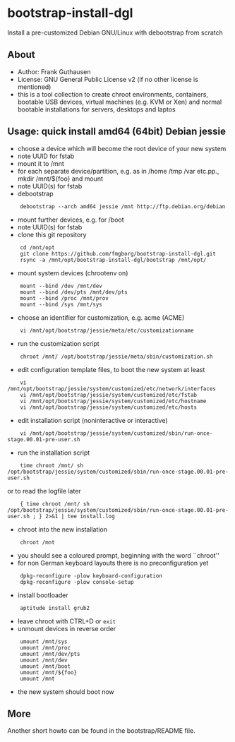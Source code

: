 # bootstrap-install-dgl
Install a pre-customized Debian GNU/Linux with debootstrap from scratch

## About

* Author: Frank Guthausen
* License: GNU General Public License v2 (if no other license is mentioned)
* this is a tool collection to create chroot environments, containers, bootable USB devices, virtual machines (e.g. KVM or Xen) and normal bootable installations for servers, desktops and laptos

## Usage: quick install amd64 (64bit) Debian jessie

* choose a device which will become the root device of your new system
* note UUID for fstab
* mount it to /mnt
* for each separate device/partition, e.g. as in /home /tmp /var etc.pp., mkdir /mnt/${foo} and mount
* note UUID(s) for fstab
* debootstrap
```
    debootstrap --arch amd64 jessie /mnt http://ftp.debian.org/debian
```
* mount further devices, e.g. for /boot
* note UUID(s) for fstab
* clone this git repository
```
    cd /mnt/opt
    git clone https://github.com/fmgborg/bootstrap-install-dgl.git
    rsync -a /mnt/opt/bootstrap-install-dgl/bootstrap /mnt/opt/
```
* mount system devices (chrootenv on)
```
    mount --bind /dev /mnt/dev
    mount --bind /dev/pts /mnt/dev/pts
    mount --bind /proc /mnt/prov
    mount --bind /sys /mnt/sys
```
* choose an identifier for customization, e.g. acme (ACME)
```
    vi /mnt/opt/bootstrap/jessie/meta/etc/customizationname
```
* run the customization script
```
    chroot /mnt/ /opt/bootstrap/jessie/meta/sbin/customization.sh
```
* edit configuration template files, to boot the new system at least
```
    vi /mnt/opt/bootstrap/jessie/system/customized/etc/network/interfaces
    vi /mnt/opt/bootstrap/jessie/system/customized/etc/fstab
    vi /mnt/opt/bootstrap/jessie/system/customized/etc/hostname
    vi /mnt/opt/bootstrap/jessie/system/customized/etc/hosts
```
* edit installation script (noninteractive or interactive)
```
    vi /mnt/opt/bootstrap/jessie/system/customized/sbin/run-once-stage.00.01-pre-user.sh
```
* run the installation script
```
    time chroot /mnt/ sh /opt/bootstrap/jessie/system/customized/sbin/run-once-stage.00.01-pre-user.sh
```
or to read the logfile later
```
    { time chroot /mnt/ sh /opt/bootstrap/jessie/system/customized/sbin/run-once-stage.00.01-pre-user.sh ; } 2>&1 | tee install.log
```
* chroot into the new installation
```
    chroot /mnt
```
* you should see a coloured prompt, beginning with the word ``chroot''
* for non German keyboard layouts there is no preconfiguration yet
```
    dpkg-reconfigure -plow keyboard-configuration
    dpkg-reconfigure -plow console-setup
```
* install bootloader
```
    aptitude install grub2
```
* leave chroot with CTRL+D or `exit`
* unmount devices in reverse order
```
    umount /mnt/sys
    umount /mnt/proc
    umount /mnt/dev/pts
    umount /mnt/dev
    umount /mnt/boot
    umount /mnt/${foo}
    umount /mnt
```
* the new system should boot now

## More
Another short howto can be found in the bootstrap/README file.
